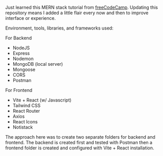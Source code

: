 Just learned this MERN stack tutorial from [freeCodeCamp](https://www.youtube.com/watch?v=-42K44A1oMA).
Updating this repository means I added a little flair every now and then to improve interface or experience.

Environment, tools, libraries, and frameworks used:

For Backend
- NodeJS
- Express
- Nodemon
- MongoDB (local server)
- Mongoose
- CORS
- Postman

For Frontend
- Vite + React (w/ Javascript)
- Tailwind CSS
- React Router
- Axios
- React Icons
- Notistack

The approach here was to create two separate folders for backend and frontend. The backend is created first and tested with Postman then a frontend folder is created and configured with Vite + React installation.
